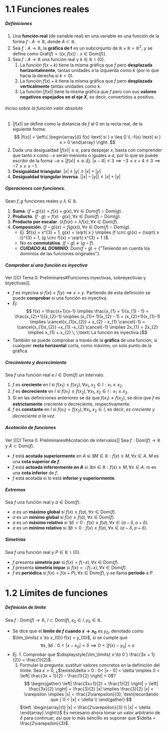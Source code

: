 # 1.1 Funciones reales
##### Definiciones
1. Una **función real** (de variable real) en una variable es una función de la forma $f: A \longrightarrow \mathbb{R}$, donde $A \subset \mathbb{R}$.
2. Sea $f: A \longrightarrow \mathbb{R}$, la **gráfica de f** es un subconjunto de $\mathbb{R} \times \mathbb{R} = \mathbb{R}^{2}$, y se define como $\mathrm{Graf}(f) = \{ (x, f(x)) : x \in \mathrm{Dom}(f) \}$.
3. Sea $f: A \longrightarrow \mathbb{R}$ una función real y $k \in \mathbb{R} \backslash \{0\}$.
	1. La función $f(x+k)$ tiene la misma gráfica que $f$ pero **desplazada horizontalmente**, tantas unidades a la izquierda como $k$ (por lo que hacia la derecha si $k<0$).
	2. La función $f(x) + k$ tiene la misma gráfica que $f$ pero **desplazada verticalmente** tantas unidades como $k$.
	3. La función $|f(x)|$ tiene la misma gráfica que $f$ pero con sus **valores negativos espejados en el eje $X$**, es decir, convertidos a positivo.
###### Inciso sobre la función valor absoluto
1. $|f(x)|$ se define como la distancia de $f$ al 0 en la recta real, de la siguiente forma: $$
|f(x)| = \left\{ \begin{array}{l}
f(x) \text{ si } x \leq 0 \\
-f(x) \text{ si } x > 0
\end{array} \right. $$
2. Dada una desigualdad $|f(x)| \leq a$, para despejar $x$, basta con comprender que tanto $x$ como $-x$ serán menores o iguales a $a$, por lo que se puede escribir de la forma $-a \leq |f(x)| \leq a$.
	_Ej._ $|x-4| \leq 3 \implies -3 \leq x+4 \leq 3 \implies -7 \leq x \leq -1$.
3. **Desigualdad triangular**. $|x| \pm |y| \leq |x| + |y|$
4. **Desigualdad triangular inversa**. $\Big||x| - |y| \Big| \leq |x| + |y|$
##### Operaciones con funciones.
Sean $f,g$ funciones reales y $\lambda \in \mathbb{R}$.
1. **Suma**. $(f+g)(x) = f(x) + g(x), \forall x \in \mathrm{Dom}(f) \cap \mathrm{Dom}(g)$.
2. **Producto**. $(f \cdot g) = f(x) \cdot g(x), \forall x \in \mathrm{Dom}(f) \cap \mathrm{Dom}(g)$.
3. **Producto por escalar**. $(\lambda f)(x) = \lambda f(x), \forall x \in \mathrm{Dom}(f)$.
4. **Composición**. $(f \circ g)(x) = f(g(x)), \forall x \in \mathrm{Dom}(f) \cap \mathrm{Dom}(g)$.
	- _Ej._ $f(x) = x^{3} + 1, g(x) = \sqrt{ x } \implies (f \circ g)(x) = (\sqrt{ x })^{3} + 1, (g \circ f)(x) = \sqrt{ x^{3} + 1 }$.
	- No es **conmutativa**. $(f \circ g) \neq (g \circ f)$.
	- ***CUIDADO AL DOMINIO***. $\mathrm{Dom}(f \circ g) = \{\text{"Teniendo en cuenta los dominios de las funciones originales"\}}$.
##### Comprobar si una función es inyectiva
Ver [[CI Tema 0. Preliminares#Funciones inyectivas, sobreyectivas y biyectivas]].
- $f$ es inyeciva si $f(x) = f(y) \implies x = y$. Partiendo de esta definición se puede **comprobar** si una función es inyectiva. 
- _Ej:_$$
f(x) = \frac{x+1}{x-1} \implies \frac{x_{1} + 1}{x_{1} - 1} = \frac{x_{2}+1}{x_{2}-1} \implies (x_{1}+ 1)(x_{2} - 1) = (x_{2}+1)(x_{1}-1) \implies \cancel{x_{1}x_{2}} + x_{2} - x_{1} \cancel{-1} = \cancel{x_{1}x_{2}} +x_{1} -x_{2} \cancel{-1} \implies 2x_{1} = 2x_{2} \implies x_{1} = x_{2} \; \;\text{ La función es inyectiva.}$$
- También se puede comprobar a través de la **gráfica** de una función, si cualquier **recta horizontal** corta, como máximo, un solo punto de la gráfica.
##### Crecimiento y decrecimiento
Sea $f$ una función real e $I \in \mathrm{Dom}(f)$ un intervalo.
1. $f$ es **creciente** en $I$ si $f(x_{1}) \leq f(x_{2}), \forall x_{1},x_{2} \in I : x_{1} \leq x_{2}$.
2. $f$ es **decreciente** en $I$ si $f(x_{1}) \geq f(x_{2}), \forall x_{1},x_{2} \in I : x_{1} \leq x_{2}$.
3. Si en las definiciones anteriores se da que $f(x_{1}) \neq f(x_{2})$, se dice que $f$ es **estrictamente** creciente o decreciente, respectivamente.
4. $f$ es **constante** en $I$ si $f(x_{1}) = f(x_{2}), \forall x_{1},x_{2} \in I$, es decir, _es creciente y decreciente a la vez_.
##### Acotación de funciones
Ver [[CI Tema 0. Preliminares#Acotación de intervalos]]
Sea $f: \mathrm{Dom}(f) \longrightarrow \mathbb{R}$ y $A \subset \mathrm{Dom}(f)$.
- $f$ está **acotada superiormente** en $A$ si $\exists M \in \mathbb{R} : f(x) \leq M, \forall x \in A$. $M$ es una **cota superior de $f$**.
- $f$ está **actoada inferiormente en $A$** si $\exists m \in \mathbb{R} : f(x) \geq M, \forall x \in A$. $m$ es una **cota inferior** de $f$.
- $f$ está acotada si lo está **inferior y superiormente**.
##### Extremos
Sea $f$ una función real y $a \in \mathrm{Dom}(f)$.
- $a$ es un **máximo global** si $f(x) \leq f(a), \forall x \in \mathrm{Dom}(f)$.
- $a$ es un **mínimo global** si $f(x) \geq f(a), \forall x \in \mathrm{Dom}(f)$.
- $a$ es un **máximo relativo** si $\exists \delta > 0 : f(x) \leq f(a),  \forall x \in (a - \delta, a + \delta)$.
- $a$ es un **mínimo relativo** si $\exists \delta > 0 : f(x) \geq f(a),  \forall x \in (a - \delta, a + \delta)$.
##### Simetrías
Sea $f$ una función real y $P \in \mathbb{R} \backslash \{0\}$.
- $f$ presenta **simetría par** si $f(x)=f(-x), \forall x \in \mathrm{Dom}(f)$.
- $f$ presenta **simetría impar** si $f(x) = -f(-x), \forall x \in \mathrm{Dom}(f)$.
- $f$ es **periódica** si $f(x) = f(x+P), \forall x \in \mathrm{Dom}(f)$, y se llama **periodo** a $P$.
# 1.2 Límites de funciones
##### Definición de límite
Sea $f: \mathrm{Dom}(f) \longrightarrow \mathbb{R}$, $I \subset \mathrm{Dom}(f), x_{0} \in I, y_{0} \in \mathbb{R}$.
- Se dice que el **límite de $f$ cuando $x \to x_{0}$** es $y_{0}$, denotado como $\lim_\limits{ x \to x_{0}} f(x) = y_{0}$, si se cumple que $$
\forall \varepsilon, \exists \delta : 0 < \left| x - x_{0} \right| < \delta \implies 0 < \left| f(x) - y_{0} \right| < \varepsilon 
$$
- *Ej. 1.* Comprobar que $\displaystyle{\lim_\limits{ x \to 0 } \frac{3x + 1}{2}} = \frac{1}{2}$.
	1. Formular la pregunta: sustituir valores concretos en la definición del límite.
	Sea $\varepsilon > 0$, ¿$\exists\delta > 0 : 0< |x - 0| < \delta \implies 0 < \left| \frac{3x + 1}{2} - \frac{1}{2} \right| < 0$? $$
\begin{gather}
\left| \frac{3x+1}{2} + \frac{1}{2} \right| = \left| \frac{3x}{2} \right| = \frac{3}{2} |x| \implies \frac{3}{2} |x| < \varepsilon \implies |x| < \frac{2\varepsilon}{3}, \text{recordando que } 0 < |x| < \delta \\
\end{gather}
$$
	$\left. \begin{array}{l} |x| < \frac{2\varepsilon}{3} \\ |x| < \delta \end{array} \right\}$ Es necesario ahora tomar un valor arbitrario de $\delta$ para continuar, así que lo más sencillo es suponer que $\delta = \frac{2\varepsilon}{3}$.